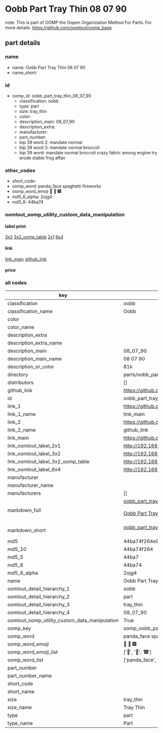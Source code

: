 # Oobb Part Tray Thin 08 07 90  

note: This is part of OOMP the Oopen Organization Method For Parts. For more details: https://github.com/oomlout/oomp_base

##  part details





### name
* name: Oobb Part Tray Thin 08 07 90
* name_short: 
### id
* oomp_id: oobb_part_tray_thin_08_07_90
  * classification: oobb
  * type: part
  * size: tray_thin
  * color: 
  * description_main: 08_07_90
  * description_extra: 
  * manufacturer: 
  * part_number: 
  * bip 39 word 2: mandate normal
  * bip 39 word 3: mandate normal broccoli
  * bip 39 word: mandate normal broccoli crazy fabric among engine try erode stable frog affair

### other_codes
* short_code: 
* oomp_word: panda_face spaghetti fireworks
* oomp_word_emoji :panda_face: :spaghetti: :fireworks:
* md5_6_alpha: 2ojg4
* md5_6: 44ba74






### oomlout_oomp_utility_custom_data_manipulation
#### label print
[3x2](http://192.168.1.245:1112/?label=oomp%202ojg4)
[3x2_oomp_table](http://192.168.1.107:1112/?label=oomp%202ojg4)
[2x1](http://192.168.1.242:1112/?label=oomp%202ojg4)
[6x4](http://192.168.1.55:1112/?label=oomp%202ojg4)    

#### link

[link_main](https://github.com/oomlout/oomlout_oomp_current_version_messy/tree/main/parts/oobb_part_tray_thin_08_07_90) [github_link](https://github.com/oomlout/oomlout_oomp_part_src/tree/main/parts/oobb_part_tray_thin_08_07_90)                             

#### price







### all codes 
| key | value |  
| --- | --- |  
| classification | oobb |  
| classification_name | Oobb |  
| color |  |  
| color_name |  |  
| description_extra |  |  
| description_extra_name |  |  
| description_main | 08_07_90 |  
| description_main_name | 08 07 90 |  
| description_or_color | 81k |  
| directory | parts/oobb_part_tray_thin_08_07_90 |  
| distributors | [] |  
| github_link | https://github.com/oomlout/oomlout_oomp_part_src/tree/main/parts/oobb_part_tray_thin_08_07_90 |  
| id | oobb_part_tray_thin_08_07_90 |  
| link_1 | https://github.com/oomlout/oomlout_oomp_current_version_messy/tree/main/parts/oobb_part_tray_thin_08_07_90 |  
| link_1_name | link_main |  
| link_2 | https://github.com/oomlout/oomlout_oomp_part_src/tree/main/parts/oobb_part_tray_thin_08_07_90 |  
| link_2_name | github_link |  
| link_main | https://github.com/oomlout/oomlout_oomp_current_version_messy/tree/main/parts/oobb_part_tray_thin_08_07_90 |  
| link_oomlout_label_2x1 | http://192.168.1.242:1112/?label=oomp%202ojg4 |  
| link_oomlout_label_3x2 | http://192.168.1.245:1112/?label=oomp%202ojg4 |  
| link_oomlout_label_3x2_oomp_table | http://192.168.1.107:1112/?label=oomp%202ojg4 |  
| link_oomlout_label_6x4 | http://192.168.1.55:1112/?label=oomp%202ojg4 |  
| manufacturer |  |  
| manufacturer_name |  |  
| manufacturers | [] |  
| markdown_full | [oobb_part_tray_thin_08_07_90](https://github.com/oomlout/oomlout_oomp_current_version_messy/tree/main/parts/oobb_part_tray_thin_08_07_90)<br>[](https://github.com/oomlout/oomlout_oomp_current_version_messy/tree/main/parts/oobb_part_tray_thin_08_07_90)<br>[Oobb Part Tray Thin 08 07 90](https://github.com/oomlout/oomlout_oomp_current_version_messy/tree/main/parts/oobb_part_tray_thin_08_07_90)<br><br> |  
| markdown_short | [oobb_part_tray_thin_08_07_90](https://github.com/oomlout/oomlout_oomp_current_version_messy/tree/main/parts/oobb_part_tray_thin_08_07_90)<br><br> |  
| md5 | 44ba74f264e9e94c1fa8b32c38e58c38 |  
| md5_10 | 44ba74f264 |  
| md5_5 | 44ba7 |  
| md5_6 | 44ba74 |  
| md5_6_alpha | 2ojg4 |  
| name | Oobb Part Tray Thin 08 07 90 |  
| oomlout_detail_hierarchy_1 | oobb |  
| oomlout_detail_hierarchy_2 | part |  
| oomlout_detail_hierarchy_3 | tray_thin |  
| oomlout_detail_hierarchy_4 | 08_07_90 |  
| oomlout_oomp_utility_custom_data_manipulation | True |  
| oomp_key | oomp_oobb_part_tray_thin_08_07_90 |  
| oomp_word | panda_face spaghetti fireworks |  
| oomp_word_emoji | :panda_face: :spaghetti: :fireworks: |  
| oomp_word_emoji_list | [':panda_face:', ':spaghetti:', ':fireworks:'] |  
| oomp_word_list | ['panda_face', 'spaghetti', 'fireworks'] |  
| part_number |  |  
| part_number_name |  |  
| short_code |  |  
| short_name |  |  
| size | tray_thin |  
| size_name | Tray Thin |  
| type | part |  
| type_name | Part |  
